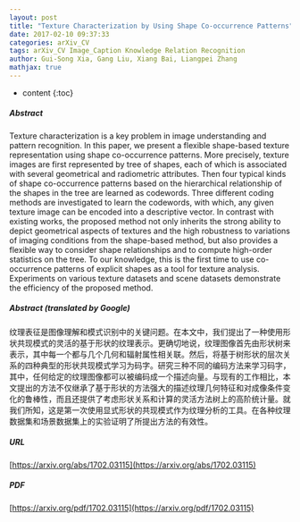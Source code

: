 ```yaml
---
layout: post
title: "Texture Characterization by Using Shape Co-occurrence Patterns"
date: 2017-02-10 09:37:33
categories: arXiv_CV
tags: arXiv_CV Image_Caption Knowledge Relation Recognition
author: Gui-Song Xia, Gang Liu, Xiang Bai, Liangpei Zhang
mathjax: true
---
```


* content
{:toc}

##### Abstract
Texture characterization is a key problem in image understanding and pattern recognition. In this paper, we present a flexible shape-based texture representation using shape co-occurrence patterns. More precisely, texture images are first represented by tree of shapes, each of which is associated with several geometrical and radiometric attributes. Then four typical kinds of shape co-occurrence patterns based on the hierarchical relationship of the shapes in the tree are learned as codewords. Three different coding methods are investigated to learn the codewords, with which, any given texture image can be encoded into a descriptive vector. In contrast with existing works, the proposed method not only inherits the strong ability to depict geometrical aspects of textures and the high robustness to variations of imaging conditions from the shape-based method, but also provides a flexible way to consider shape relationships and to compute high-order statistics on the tree. To our knowledge, this is the first time to use co-occurrence patterns of explicit shapes as a tool for texture analysis. Experiments on various texture datasets and scene datasets demonstrate the efficiency of the proposed method.

##### Abstract (translated by Google)
纹理表征是图像理解和模式识别中的关键问题。在本文中，我们提出了一种使用形状共现模式的灵活的基于形状的纹理表示。更确切地说，纹理图像首先由形状树来表示，其中每一个都与几个几何和辐射属性相关联。然后，将基于树形状的层次关系的四种典型的形状共现模式学习为码字。研究三种不同的编码方法来学习码字，其中，任何给定的纹理图像都可以被编码成一个描述向量。与现有的工作相比，本文提出的方法不仅继承了基于形状的方法强大的描述纹理几何特征和对成像条件变化的鲁棒性，而且还提供了考虑形状关系和计算的灵活方法树上的高阶统计量。就我们所知，这是第一次使用显式形状的共现模式作为纹理分析的工具。在各种纹理数据集和场景数据集上的实验证明了所提出方法的有效性。

##### URL
[https://arxiv.org/abs/1702.03115](https://arxiv.org/abs/1702.03115)

##### PDF
[https://arxiv.org/pdf/1702.03115](https://arxiv.org/pdf/1702.03115)

